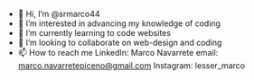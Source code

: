 - 👋 Hi, I’m @srmarco44
- 👀 I’m interested in advancing my knowledge of coding
- 🌱 I’m currently learning to code websites
- 💞️ I’m looking to collaborate on web-design and coding 
- 📫 How to reach me LinkedIn: Marco Navarrete email: marco.navarretepiceno@gmail.com Instagram: lesser_marco  

<!---
srmarco44/srmarco44 is a ✨ special ✨ repository because its `README.md` (this file) appears on your GitHub profile.
You can click the Preview link to take a look at your changes.
--->
